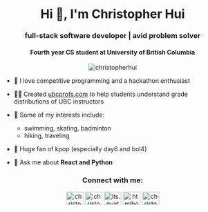 <h1 align="center">Hi 👋, I'm Christopher Hui</h1>
<h3 align="center">full-stack software developer  |  avid problem solver</h3>
<h4 align="center"> Fourth year CS student at University of British Columbia</h4>
<p align="center"> <img src="https://komarev.com/ghpvc/?username=christopherhui&label=Profile%20views&color=0e75b6&style=flat" alt="christopherhui" /> </p>

- 🔭 I love competitive programming and a hackathon enthusiast

- 👨‍🏫 Created <a href="ubcprofs.com">ubcprofs.com</a> to help students understand grade distributions of UBC instructors

- 🌱 Some of my interests include: 
  - swimming, skating, badminton
  - hiking, traveling

- 🎵 Huge fan of kpop (especially day6 and bol4)

- 💬 Ask me about **React and Python**

<h3 align="center">Connect with me:</h3>
<p align="center">
<a href="https://linkedin.com/in/christophergkhui" target="blank"><img align="center" src="https://cdn.jsdelivr.net/npm/simple-icons@3.0.1/icons/linkedin.svg" alt="christophergkhui" height="30" width="40" /></a>
<a href="https://fb.com/christopher.hui.1865" target="blank"><img align="center" src="https://cdn.jsdelivr.net/npm/simple-icons@3.0.1/icons/facebook.svg" alt="christopher.hui.1865" height="30" width="40" /></a>
<a href="https://instagram.com/its.quatchi" target="blank"><img align="center" src="https://cdn.jsdelivr.net/npm/simple-icons@3.0.1/icons/instagram.svg" alt="its.quatchi" height="30" width="40" /></a>
<a href="https://codeforces.com/profile/htmlbot" target="blank"><img align="center" src="https://cdn.jsdelivr.net/npm/simple-icons@3.0.1/icons/codeforces.svg" alt="htmlbot" height="30" width="40" /></a>
<a href="https://www.leetcode.com/christopherhui" target="blank"><img align="center" src="https://cdn.jsdelivr.net/npm/simple-icons@3.0.1/icons/leetcode.svg" alt="christopherhui" height="30" width="40" /></a>
</p>

<!--
<p align="center">&nbsp;<img align="center" src="https://github-readme-stats.vercel.app/api?username=christopherhui&show_icons=true&locale=en&theme=tokyonight" alt="christopherhui" /></p>
-->

<!--
<p align="center"><img align="center" src="https://github-readme-streak-stats.herokuapp.com/?user=christopherhui&theme=dark" alt="christopherhui" /></p>
-->
